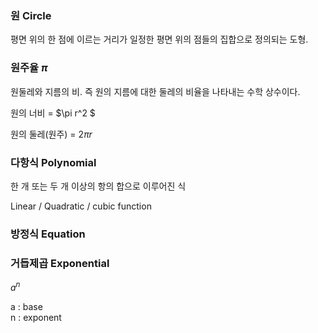 ### 원 Circle
평면 위의 한 점에 이르는 거리가 일정한 평면 위의 점들의 집합으로 정의되는 도형.


### 원주율 $\pi$
원둘레와 지름의 비. 즉 원의 지름에 대한 둘레의 비율을 나타내는 수학 상수이다.

원의 너비 =  $\pi r^2 $

원의 둘레(원주) = $2\pi r$

### 다항식 Polynomial 
한 개 또는 두 개 이상의 항의 합으로 이루어진 식

Linear / Quadratic / cubic function

### 방정식 Equation

### 거듭제곱 Exponential
$a^n$ 

a : base <br>
n : exponent





